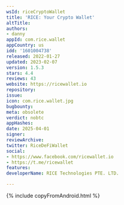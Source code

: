 ```yaml
---
wsId: riceCryptoWallet
title: 'RICE: Your Crypto Wallet'
altTitle: 
authors:
- danny
appId: com.rice.wallet
appCountry: us
idd: '1601004738'
released: 2022-01-27
updated: 2023-02-07
version: 1.5.3
stars: 4.4
reviews: 43
website: https://ricewallet.io
repository: 
issue: 
icon: com.rice.wallet.jpg
bugbounty: 
meta: obsolete
verdict: nobtc
appHashes: 
date: 2025-04-01
signer: 
reviewArchive: 
twitter: RiceDeFiWallet
social:
- https://www.facebook.com/ricewallet.io
- https://t.me/ricewallet
features: 
developerName: RICE Technologies PTE. LTD.

---
```


{% include copyFromAndroid.html %}
